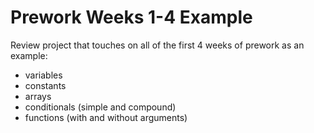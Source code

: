 Prework Weeks 1-4 Example
===

Review project that touches on all of the first 4 weeks of prework as an example:

- variables
- constants
- arrays
- conditionals (simple and compound)
- functions (with and without arguments)
